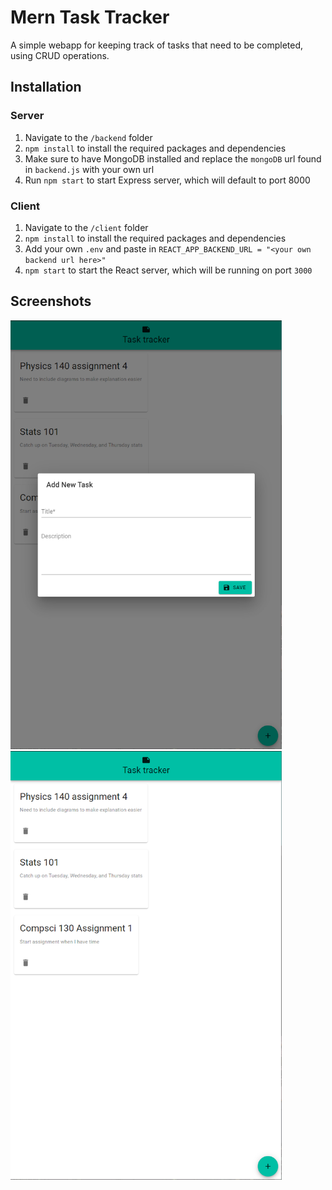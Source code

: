# Mern Task Tracker

A simple webapp for keeping track of tasks that need to be completed, using CRUD operations.



## Installation

### Server

1. Navigate to the `/backend`  folder
2. `npm install` to install the required packages and dependencies
3. Make sure to have MongoDB installed and replace the `mongoDB` url found in `backend.js` with your own url
4. Run `npm start` to start Express server, which will default to port 8000



### Client


1. Navigate to the `/client` folder
2. `npm install` to install the required packages and dependencies
3. Add your own `.env` and paste in `REACT_APP_BACKEND_URL = "<your own backend url here>"`
4. `npm start` to start the React server, which will be running on port `3000`



## Screenshots



<img src="readme.assets/chrome_JYM8sGCSEN.png" alt="chrome_JYM8sGCSEN" style="zoom: 67%;" />

<img src="readme.assets/chrome_2W1HNfF7gP.png" alt="chrome_2W1HNfF7gP" style="zoom:67%;" />